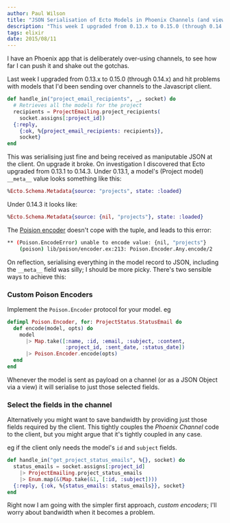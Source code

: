 ```yaml
---
author: Paul Wilson
title: "JSON Serialisation of Ecto Models in Phoenix Channels (and views)"
description: "This week I upgraded from 0.13.x to 0.15.0 (through 0.14.x) and hit problems with models that I'd been sending over channels to the Javascript client. Here's how it panned out."
tags: elixir
date: 2015/08/11
---
```


I have an Phoenix app that is deliberately over-using channels, to see how far I can push it and shake out the gotchas.

Last week I upgraded from 0.13.x to 0.15.0 (through 0.14.x) and hit problems with models that I'd been sending over channels to the Javascript client.

```elixir
def handle_in("project_email_recipients", _, socket) do
  # Retrieves all the models for the project
  recipients = ProjectEmailing.project_recipients(
    socket.assigns[:project_id])
  {:reply,
    {:ok, %{project_email_recipients: recipients}},
    socket}
end
```

This was serialising  just fine and being received as maniputable JSON at the client. On upgrade it broke. On investigation I discovered that Ecto upgraded from 0.13.1 to 0.14.3. Under 0.13.1, a model's (Project model) ```__meta__``` value looks something like this:

```elixir
%Ecto.Schema.Metadata{source: "projects", state: :loaded}
```

Under 0.14.3 it looks like:

```elixir
%Ecto.Schema.Metadata{source: {nil, "projects"}, state: :loaded}
```
The [Poision encoder](https://github.com/devinus/poison/blob/master/lib/poison/encoder.ex) doesn't cope with the tuple, and leads to this error:

```bash
** (Poison.EncodeError) unable to encode value: {nil, "projects"}
    (poison) lib/poison/encoder.ex:213: Poison.Encoder.Any.encode/2
```

On reflection, serialising everything in the model record to JSON, including the ```__meta__``` field was silly; I should be more picky. There's two sensible ways to achieve this:

### Custom Poison Encoders

Implement the ```Poison.Encoder``` protocol for your model. eg

```elixir
defimpl Poison.Encoder, for: ProjectStatus.StatusEmail do
  def encode(model, opts) do
    model
      |> Map.take([:name, :id, :email, :subject, :content,
                   :project_id, :sent_date, :status_date])
      |> Poison.Encoder.encode(opts)
  end
end
```

Whenever the model is sent as payload on a channel (or as a JSON Object via a view) it will serialise to just those selected fields.

### Select the fields in the channel

Alternatively you might want to save bandwidth by providing just those fields required by the client. This tightly couples the _Phoenix Channel_ code to the client, but you might argue that it's tightly coupled in any case.

eg if the client only needs the model's ```id``` and ```subject``` fields.

```elixir
def handle_in("get_project_status_emails", %{}, socket) do
  status_emails = socket.assigns[:project_id]
    |> ProjectEmailing.project_status_emails
    |> Enum.map(&(Map.take(&1, [:id, :subject])))
  {:reply, {:ok, %{status_emails: status_emails}}, socket}
end
```

Right now I am going with the simpler first approach, _custom encoders_; I'll worry about bandwidth when it becomes a problem.
